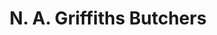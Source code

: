 ---
title: "N. A. Griffiths Butchers"
url: /lee-on-the-solent/n-a-griffiths-butchers/
shop: butcher
---
